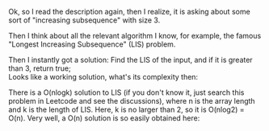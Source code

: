 Ok, so I read the description again, then I realize, it is asking about some sort of "increasing subsequence" with size 3.

Then I think about all the relevant algorithm I know, for example, the famous "Longest Increasing Subsequence" (LIS) problem.

Then I instantly got a solution: Find the LIS of the input, and if it is greater than 3, return true;  
Looks like a working solution, what's its complexity then:

There is a O(nlogk) solution to LIS (if you don't know it, just search this problem in Leetcode and see the discussions), where n is the array length and k is the length of LIS. Here, k is no larger than 2, so it is O(nlog2) = O(n). Very well, a O(n) solution is so easily obtained here:

